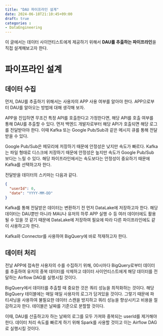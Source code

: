 ```yaml
---
title: "DAU 파이프라인 설계"
date: 2024-06-18T21:10:45+09:00
draft: true
categories :
- DataEngineering
---
```


이 글에서는 데이터 사이언티스트에게 제공하기 위해서 **DAU를 추출하는 파이프라인**을 직접 설계해보고자 한다.

# 파이프라인 설계
## 데이터 수집
먼저, DAU를 추출하기 위해서는 사용자의 APP 사용 여부를 알아야 한다. APP으로부터 DAU를 알아오는 방법에 대해 생각해 보자.

APP을 진입하면 무조건 특정 API를 호출한다고 가정한다면, 해당 API를 호출 여부를 통해 DAU를 추출할 수 있다.
먼저 백엔드 개발자로부터 해당 API가 호출되면 해당 로그를 전달받아야 한다. 이때 Kafka 또는 Google Pub/Sub과 같은 메시지 큐를 통해 전달받을 수 있다.

Google Pub/Sub은 메모리에 저장하기 때문에 안정성은 낮지만 속도가 빠르다. Kafka는 파일 형태로 디스크에 저장하기 때문에 안정성은 높지만 속도가 Google Pub/Sub보다는 느릴 수 있다.
해당 파이프라인에서는 속도보다는 안정성이 중요하기 때문에 Kafka를 선택하고자 한다.

전달받을 데이터의 스키마는 다음과 같다.
```json
{
  "userId": 0,
  "date": "YYYY-MM-DD"
}
```

Kafka를 통해 전달받은 데이터는 변환하기 전 먼저 DataLake에 저장하고자 한다.
해당 데이터는 DAU뿐만 아니라 MAU나 유저의 하루 APP 실행 수 등 여러 데이터에도 활용될 수 있을 것 같기 때문에 DataLake에 저장하여 필요에 따라 다른 파이프라인에도 같이 사용하고자 한다.

Kafka와 Connector를 사용하여 BigQuery에 바로 적재하고자 한다.

## 데이터 처리
전날 APP에 접속한 사용자의 수를 수집하기 위해, 00시마다 BigQuery로부터 데이터를 추출하여 유저의 중복 데이터를 삭제하고 데이터 사이언티스트에게 해당 데이터를 전달하는 Airflow DAG를 실행시킬 것이다.

BigQuery에서 데이터를 추출할 때 중요한 것은 쿼리 성능을 최적화하는 것이다. 해당 BigQuery 테이블에는 매일 매일 사용자의 로그가 담겨있을 것이다.
그렇기 때문에 파티셔닝을 사용하여 불필요한 데이터 스캔을 방지하고 쿼리 성능을 향상시키고 비용을 절감하고자 한다. 테이블은 날짜를 기준으로 분할할 것이다.

이때, DAU를 산출하고자 하는 날짜의 로그를 모두 가져와 중복되는 userId를 제거해야 한다. 데이터 처리 속도를 빠르게 하기 위해 Spark를 사용할 것이고 이는 Airflow DAG로 실행시킬 것이다.